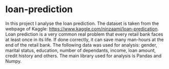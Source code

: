 # loan-prediction
In this project I analyse the loan prediction.  The dataset is taken from the webpage of Kaggle: https://www.kaggle.com/ninzaami/loan-predication.  Loan prediction is a very common real problem that every retail bank faces at least once in its life.  If done correctly, it can save many man-hours at the end of the retail bank.  The following data was used for analysis:  gender, marital status, education, number of dependants,  income, loan amount, credit history and others.  The main library used for analysis is Pandas and Numpy.
